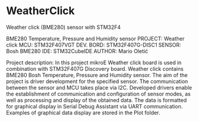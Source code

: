 # WeatherClick
Weather click (BME280) sensor with STM32F4

BME280 Temperature, Pressure and Humidity sensor
PROJECT: Weather click
MCU: STM32F407VGT
DEV. BORD: STM32F407G-DISC1
SENSOR: Bosh BME280 
IDE: STM32CubeIDE 
AUTHOR: Mario Oletić

Project description: 
In this project mikroE Weather click board is used in combination with STM32F407G Discovery board. Weather click contains BME280 Bosh Temperature, Pressure and Humidity sensor. The aim of the project is driver development for the specified sensor. The communication between the sensor and MCU takes place via I2C. Developed drivers enable the establishment of communication and configuration of sensor modes, as well as processing and display of the obtained data. The data is formatted for graphical display in Serial Debug Assistant via UART communication. Examples of graphical data display are stored in the Plot folder.

